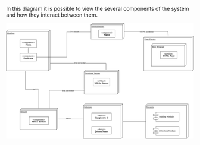 In this diagram it is possible to view the several components of the system and how they interact between them.

<div style="text-align:center"><img src="deployment_withbg.png" /></div>

